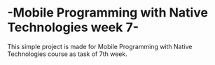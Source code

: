 # -Mobile Programming with Native Technologies week 7-

This simple project is made for Mobile Programming with Native Technologies course as task of 7th week.